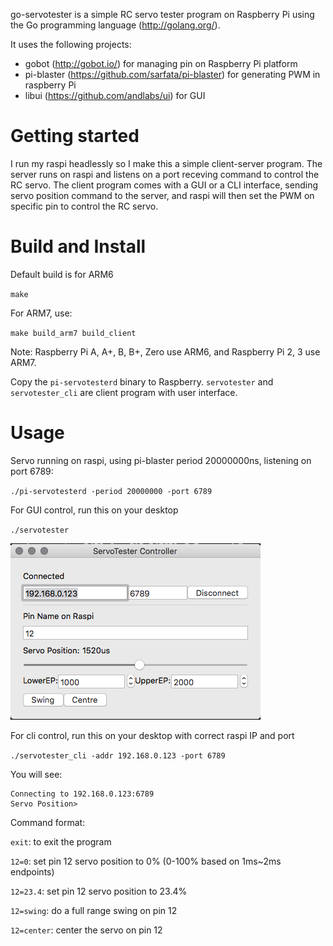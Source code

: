 go-servotester is a simple RC servo tester program on Raspberry Pi using the Go programming language (http://golang.org/).

It uses the following projects:
- gobot (http://gobot.io/) for managing pin on Raspberry Pi platform
- pi-blaster (https://github.com/sarfata/pi-blaster) for generating PWM in raspberry Pi
- libui (https://github.com/andlabs/ui) for GUI


# Getting started

I run my raspi headlessly so I make this a simple client-server program. The server runs on raspi and listens on a port receving command to control the RC servo. The client program comes with a GUI or a CLI interface, sending servo position command to the server, and raspi will then set the PWM on specific pin to control the RC servo.


# Build and Install

Default build is for ARM6

`make`


For ARM7, use:

`make build_arm7 build_client`

Note: Raspberry Pi A, A+, B, B+, Zero use ARM6, and Raspberry Pi 2, 3 use ARM7.

Copy the `pi-servotesterd` binary to Raspberry. `servotester` and `servotester_cli` are client program with user interface.


# Usage

Servo running on raspi, using pi-blaster period 20000000ns, listening on port 6789:

`./pi-servotesterd -period 20000000 -port 6789`

For GUI control, run this on your desktop

`./servotester`

![Screenshot](gui.png)


For cli control, run this on your desktop with correct raspi IP and port

`./servotester_cli -addr 192.168.0.123 -port 6789`

You will see:

```
Connecting to 192.168.0.123:6789
Servo Position>
```

Command format:

`exit`: to exit the program

`12=0`: set pin 12 servo position to 0% (0-100% based on 1ms~2ms endpoints)

`12=23.4`: set pin 12 servo position to 23.4%

`12=swing`: do a full range swing on pin 12

`12=center`: center the servo on pin 12

